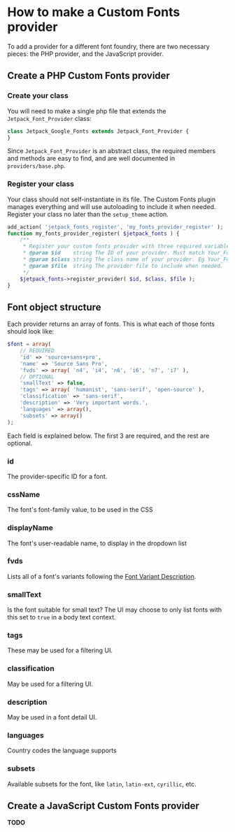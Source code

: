 # How to make a Custom Fonts provider

To add a provider for a different font foundry, there are two necessary pieces:
the PHP provider, and the JavaScript provider.

## Create a PHP Custom Fonts provider

### Create your class

You will need to make a single php file that extends the `Jetpack_Font_Provider` class:

```php
class Jetpack_Google_Fonts extends Jetpack_Font_Provider {
}
```

Since `Jetpack_Font_Provider` is an abstract class, the required members and methods are easy to find, and are well documented in `providers/base.php`.

### Register your class

Your class should not self-instantiate in its file. The Custom Fonts plugin manages everything and will use autoloading to include it when needed. Register your class no later than the `setup_theme` action.

```php
add_action( 'jetpack_fonts_register', 'my_fonts_provider_register' );
function my_fonts_provider_register( $jetpack_fonts ) {
	/**
	 * Register your custom fonts provider with three required variables
	 * @param $id    string The ID of your provider. Must match Your_Font_Provider::$id
	 * @param $class string The class name of your provider. Eg Your_Font_Provider
	 * @param $file  string The provider file to include when needed.
	 */
	$jetpack_fonts->register_provider( $id, $class, $file );
}
```


## Font object structure

Each provider returns an array of fonts. This is what each of those fonts should look like:

```php
$font = array(
	// REQUIRED
	'id' => 'source+sans+pro',
	'name' => 'Source Sans Pro',
	'fvds' => array( 'n4', 'i4', 'n6', 'i6', 'n7', 'i7' ),
	// OPTIONAL
	'smallText' => false,
	'tags' => array( 'humanist', 'sans-serif', 'open-source' ),
	'classification' => 'sans-serif',
	'description' => 'Very important words.',
	'languages' => array(),
	'subsets' => array()
);
```

Each field is explained below. The first 3 are required, and the rest are optional.

### id

The provider-specific ID for a font.

### cssName

The font's font-family value, to be used in the CSS

### displayName

The font's user-readable name, to display in the dropdown list

### fvds

Lists all of a font's variants following the [Font Variant Description](https://github.com/typekit/fvd).

### smallText

Is the font suitable for small text? The UI may choose to only list fonts with this set to `true` in a body text context.

### tags

These may be used for a filtering UI.

### classification

May be used for a filtering UI.

### description

May be used in a font detail UI.

### languages

Country codes the language supports

### subsets

Available subsets for the font, like `latin`, `latin-ext`, `cyrillic`, etc.

## Create a JavaScript Custom Fonts provider

**TODO**
